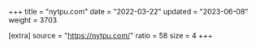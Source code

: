 +++
title = "nytpu.com"
date = "2022-03-22"
updated = "2023-06-08"
weight = 3703

[extra]
source = "https://nytpu.com/"
ratio = 58
size = 4
+++
